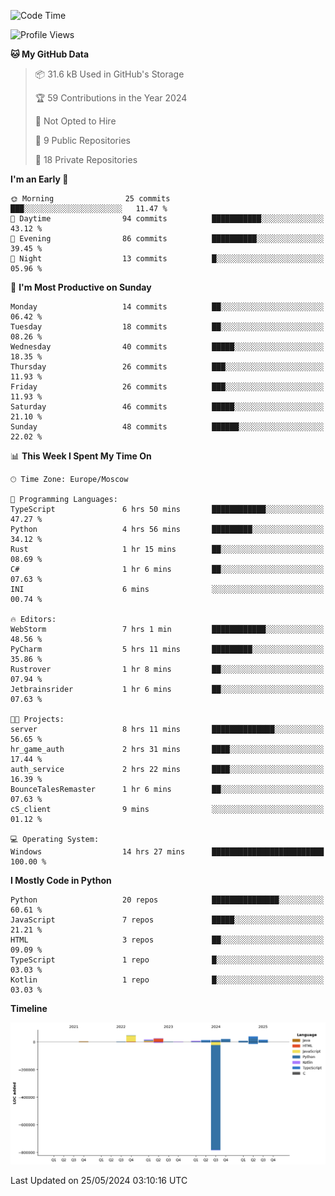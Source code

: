 <!--START_SECTION:waka-->
![Code Time](http://img.shields.io/badge/Code%20Time-343%20hrs%2017%20mins-blue)

![Profile Views](http://img.shields.io/badge/Profile%20Views-0-blue)

**🐱 My GitHub Data** 

> 📦 31.6 kB Used in GitHub's Storage 
 > 
> 🏆 59 Contributions in the Year 2024
 > 
> 🚫 Not Opted to Hire
 > 
> 📜 9 Public Repositories 
 > 
> 🔑 18 Private Repositories 
 > 
**I'm an Early 🐤** 

```text
🌞 Morning                25 commits          ███░░░░░░░░░░░░░░░░░░░░░░   11.47 % 
🌆 Daytime                94 commits          ███████████░░░░░░░░░░░░░░   43.12 % 
🌃 Evening                86 commits          ██████████░░░░░░░░░░░░░░░   39.45 % 
🌙 Night                  13 commits          █░░░░░░░░░░░░░░░░░░░░░░░░   05.96 % 
```
📅 **I'm Most Productive on Sunday** 

```text
Monday                   14 commits          ██░░░░░░░░░░░░░░░░░░░░░░░   06.42 % 
Tuesday                  18 commits          ██░░░░░░░░░░░░░░░░░░░░░░░   08.26 % 
Wednesday                40 commits          █████░░░░░░░░░░░░░░░░░░░░   18.35 % 
Thursday                 26 commits          ███░░░░░░░░░░░░░░░░░░░░░░   11.93 % 
Friday                   26 commits          ███░░░░░░░░░░░░░░░░░░░░░░   11.93 % 
Saturday                 46 commits          █████░░░░░░░░░░░░░░░░░░░░   21.10 % 
Sunday                   48 commits          ██████░░░░░░░░░░░░░░░░░░░   22.02 % 
```


📊 **This Week I Spent My Time On** 

```text
🕑︎ Time Zone: Europe/Moscow

💬 Programming Languages: 
TypeScript               6 hrs 50 mins       ████████████░░░░░░░░░░░░░   47.27 % 
Python                   4 hrs 56 mins       █████████░░░░░░░░░░░░░░░░   34.12 % 
Rust                     1 hr 15 mins        ██░░░░░░░░░░░░░░░░░░░░░░░   08.69 % 
C#                       1 hr 6 mins         ██░░░░░░░░░░░░░░░░░░░░░░░   07.63 % 
INI                      6 mins              ░░░░░░░░░░░░░░░░░░░░░░░░░   00.74 % 

🔥 Editors: 
WebStorm                 7 hrs 1 min         ████████████░░░░░░░░░░░░░   48.56 % 
PyCharm                  5 hrs 11 mins       █████████░░░░░░░░░░░░░░░░   35.86 % 
Rustrover                1 hr 8 mins         ██░░░░░░░░░░░░░░░░░░░░░░░   07.94 % 
Jetbrainsrider           1 hr 6 mins         ██░░░░░░░░░░░░░░░░░░░░░░░   07.63 % 

🐱‍💻 Projects: 
server                   8 hrs 11 mins       ██████████████░░░░░░░░░░░   56.65 % 
hr_game_auth             2 hrs 31 mins       ████░░░░░░░░░░░░░░░░░░░░░   17.44 % 
auth_service             2 hrs 22 mins       ████░░░░░░░░░░░░░░░░░░░░░   16.39 % 
BounceTalesRemaster      1 hr 6 mins         ██░░░░░░░░░░░░░░░░░░░░░░░   07.63 % 
cS_client                9 mins              ░░░░░░░░░░░░░░░░░░░░░░░░░   01.12 % 

💻 Operating System: 
Windows                  14 hrs 27 mins      █████████████████████████   100.00 % 
```

**I Mostly Code in Python** 

```text
Python                   20 repos            ███████████████░░░░░░░░░░   60.61 % 
JavaScript               7 repos             █████░░░░░░░░░░░░░░░░░░░░   21.21 % 
HTML                     3 repos             ██░░░░░░░░░░░░░░░░░░░░░░░   09.09 % 
TypeScript               1 repo              █░░░░░░░░░░░░░░░░░░░░░░░░   03.03 % 
Kotlin                   1 repo              █░░░░░░░░░░░░░░░░░░░░░░░░   03.03 % 
```



**Timeline**

![Lines of Code chart](https://raw.githubusercontent.com/adlemx/adlemx/main/assets/bar_graph.png)


 Last Updated on 25/05/2024 03:10:16 UTC
<!--END_SECTION:waka-->
